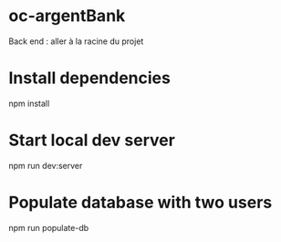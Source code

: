 # oc-argentBank


Back end : aller à la racine du projet 
# Install dependencies
npm install

# Start local dev server
npm run dev:server

# Populate database with two users
npm run populate-db